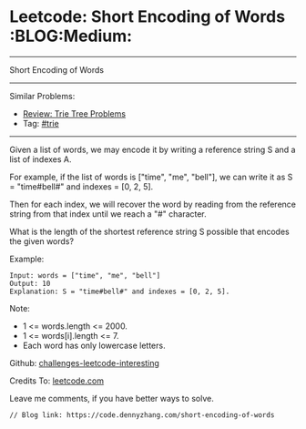 # Leetcode: Short Encoding of Words     :BLOG:Medium:


---

Short Encoding of Words  

---

Similar Problems:  
-   [Review: Trie Tree Problems](https://code.dennyzhang.com/review-trie)
-   Tag: [#trie](https://code.dennyzhang.com/tag/trie)

---

Given a list of words, we may encode it by writing a reference string S and a list of indexes A.  

For example, if the list of words is ["time", "me", "bell"], we can write it as S = "time#bell#" and indexes = [0, 2, 5].  

Then for each index, we will recover the word by reading from the reference string from that index until we reach a "#" character.  

What is the length of the shortest reference string S possible that encodes the given words?  

Example:  

    Input: words = ["time", "me", "bell"]
    Output: 10
    Explanation: S = "time#bell#" and indexes = [0, 2, 5].

Note:  

-   1 <= words.length <= 2000.
-   1 <= words[i].length <= 7.
-   Each word has only lowercase letters.

Github: [challenges-leetcode-interesting](https://github.com/DennyZhang/challenges-leetcode-interesting/tree/master/short-encoding-of-words)  

Credits To: [leetcode.com](https://leetcode.com/problems/short-encoding-of-words/description/)  

Leave me comments, if you have better ways to solve.  

    // Blog link: https://code.dennyzhang.com/short-encoding-of-words